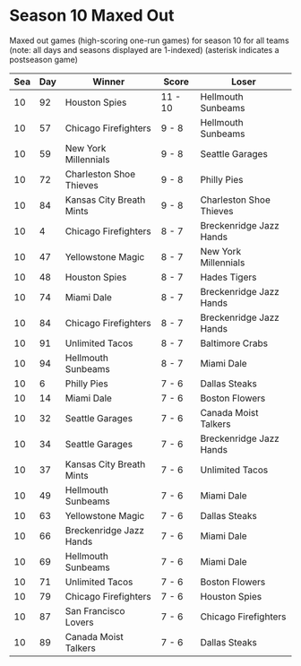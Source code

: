 # Season 10 Maxed Out



Maxed out games (high-scoring one-run games) for season 10 for all teams (note: all days and seasons displayed are 1-indexed) (asterisk indicates a postseason game)


| Sea | Day | Winner | Score | Loser | 
| ------ |------ |------ |------ |------ |
| 10 | 92 | Houston Spies | 11 - 10 | Hellmouth Sunbeams | 
| 10 | 57 | Chicago Firefighters | 9 - 8 | Hellmouth Sunbeams | 
| 10 | 59 | New York Millennials | 9 - 8 | Seattle Garages | 
| 10 | 72 | Charleston Shoe Thieves | 9 - 8 | Philly Pies | 
| 10 | 84 | Kansas City Breath Mints | 9 - 8 | Charleston Shoe Thieves | 
| 10 | 4 | Chicago Firefighters | 8 - 7 | Breckenridge Jazz Hands | 
| 10 | 47 | Yellowstone Magic | 8 - 7 | New York Millennials | 
| 10 | 48 | Houston Spies | 8 - 7 | Hades Tigers | 
| 10 | 74 | Miami Dale | 8 - 7 | Breckenridge Jazz Hands | 
| 10 | 84 | Chicago Firefighters | 8 - 7 | Breckenridge Jazz Hands | 
| 10 | 91 | Unlimited Tacos | 8 - 7 | Baltimore Crabs | 
| 10 | 94 | Hellmouth Sunbeams | 8 - 7 | Miami Dale | 
| 10 | 6 | Philly Pies | 7 - 6 | Dallas Steaks | 
| 10 | 14 | Miami Dale | 7 - 6 | Boston Flowers | 
| 10 | 32 | Seattle Garages | 7 - 6 | Canada Moist Talkers | 
| 10 | 34 | Seattle Garages | 7 - 6 | Breckenridge Jazz Hands | 
| 10 | 37 | Kansas City Breath Mints | 7 - 6 | Unlimited Tacos | 
| 10 | 49 | Hellmouth Sunbeams | 7 - 6 | Miami Dale | 
| 10 | 63 | Yellowstone Magic | 7 - 6 | Dallas Steaks | 
| 10 | 66 | Breckenridge Jazz Hands | 7 - 6 | Miami Dale | 
| 10 | 69 | Hellmouth Sunbeams | 7 - 6 | Miami Dale | 
| 10 | 71 | Unlimited Tacos | 7 - 6 | Boston Flowers | 
| 10 | 79 | Chicago Firefighters | 7 - 6 | Houston Spies | 
| 10 | 87 | San Francisco Lovers | 7 - 6 | Chicago Firefighters | 
| 10 | 89 | Canada Moist Talkers | 7 - 6 | Dallas Steaks | 


